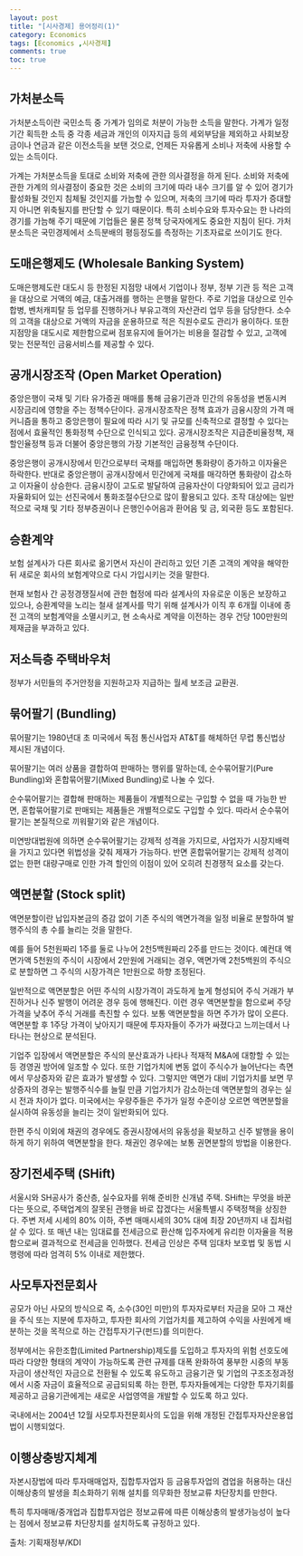 ```yaml
---
layout: post
title: "[시사경제] 용어정리(1)"
category: Economics
tags: [Economics ,시사경제]
comments: true
toc: true
---
```

## 가처분소득

가처분소득이란 국민소득 중 가계가 임의로 처분이 가능한 소득을 말한다. 가계가 일정기간 획득한 소득 중 각종 세금과 개인의 이자지급 등의 세외부담을 제외하고 사회보장금이나 연금과 같은 이전소득을 보탠 것으로, 언제든 자유롭게 소비나 저축에 사용할 수 있는 소득이다. 

가계는 가처분소득을 토대로 소비와 저축에 관한 의사결정을 하게 된다. 소비와 저축에 관한 가계의 의사결정이 중요한 것은 소비의 크기에 따라 내수 크기를 알 수 있어 경기가 활성화될 것인지 침체될 것인지를 가늠할 수 있으며, 저축의 크기에 따라 투자가 증대할지 아니면 위축될지를 판단할 수 있기 때문이다. 특히 소비수요와 투자수요는 한 나라의 경기를 가늠해 주기 때문에 기업들은 물론 정책 당국자에게도 중요한 지침이 된다. 가처분소득은 국민경제에서 소득분배의 평등정도를 측정하는 기초자료로 쓰이기도 한다.

## 도매은행제도 (Wholesale Banking System)

도매은행제도란 대도시 등 한정된 지점망 내에서 기업이나 정부, 정부 기관 등 적은 고객을 대상으로 거액의 예금, 대출거래를 행하는 은행을 말한다. 주로 기업을 대상으로 인수합병, 벤처캐피탈 등 업무를 진행하거나 부유고객의 자산관리 업무 등을 담당한다. 소수의 고객을 대상으로 거액의 자금을 운용하므로 적은 직원수로도 관리가 용이하다. 또한 지점망을 대도시로 제한함으로써 점포유지에 들어가는 비용을 절감할 수 있고, 고객에 맞는 전문적인 금융서비스를 제공할 수 있다.

## 공개시장조작 (Open Market Operation)

중앙은행이 국채 및 기타 유가증권 매매를 통해 금융기관과 민간의 유동성을 변동시켜 시장금리에 영향을 주는 정책수단이다. 공개시장조작은 정책 효과가 금융시장의 가격 매커니즘을 통하고 중앙은행이 필요에 따라 시기 및 규모를 신축적으로 결정할 수 있다는 점에서 효율적인 통화정책 수단으로 인식되고 있다. 공개시장조작은 지급준비율정책, 재할인율정책 등과 더불어 중앙은행의 가장 기본적인 금융정책 수단이다. 

중앙은행이 공개시장에서 민간으로부터 국채를 매입하면 통화량이 증가하고 이자율은 하락한다. 반대로 중앙은행이 공개시장에서 민간에게 국채를 매각하면 통화량이 감소하고 이자율이 상승한다. 금융시장이 고도로 발달하여 금융자산이 다양화되어 있고 금리가 자율화되어 있는 선진국에서 통화조절수단으로 많이 활용되고 있다. 조작 대상에는 일반적으로 국채 및 기타 정부증권이나 은행인수어음과 환어음 및 금, 외국환 등도 포함된다.

## 승환계약

보험 설계사가 다른 회사로 옮기면서 자신이 관리하고 있던 기존 고객의 계약을 해약한 뒤 새로운 회사의 보험계약으로 다시 가입시키는 것을 말한다.

현재 보험사 간 공정경쟁질서에 관한 협정에 따라 설계사의 자유로운 이동은 보장하고 있으나, 승환계약을 노리는 철새 설계사를 막기 위해 설계사가 이직 후 6개월 이내에 종전 고객의 보험계약을 소멸시키고, 현 소속사로 계약을 이전하는 경우 건당 100만원의 제재금을 부과하고 있다.

## 저소득층 주택바우처

정부가 서민들의 주거안정을 지원하고자 지급하는 월세 보조금 교환권.

## 묶어팔기 (Bundling)

묶어팔기는 1980년대 초 미국에서 독점 통신사업자 AT&T를 해체하던 무렵 통신법상 제시된 개념이다.

묶어팔기는 여러 상품을 결합하여 판매하는 행위를 말하는데, 순수묶어팔기(Pure Bundling)와 혼합묶어팔기(Mixed Bundling)로 나눌 수 있다.

순수묶어팔기는 결합해 판매하는 제품들이 개별적으로는 구입할 수 없을 때 가능한 반면, 혼합묶어팔기로 판매되는 제품들은 개별적으로도 구입할 수 있다. 따라서 순수묶어팔기는 본질적으로 끼워팔기와 같은 개념이다. 

미연방대법원에 의하면 순수묶어팔기는 강제적 성격을 가지므로, 사업자가 시장지배력을 가지고 있다면 위법성을 갖춰 제재가 가능하다. 반면 혼합묶어팔기는 강제적 성격이 없는 한편 대량구매로 인한 가격 할인의 이점이 있어 오히려 친경쟁적 요소를 갖는다.

## 액면분할 (Stock split)

액면분할이란 납입자본금의 증감 없이 기존 주식의 액면가격을 일정 비율로 분할하여 발행주식의 총 수를 늘리는 것을 말한다.

예를 들어 5천원짜리 1주를 둘로 나누어 2천5백원짜리 2주를 만드는 것이다. 예컨대 액면가액 5천원의 주식이 시장에서 2만원에 거래되는 경우, 액면가액 2천5백원의 주식으로 분할하면 그 주식의 시장가격은 1만원으로 하향 조정된다. 

일반적으로 액면분할은 어떤 주식의 시장가격이 과도하게 높게 형성되어 주식 거래가 부진하거나 신주 발행이 어려운 경우 등에 행해진다. 이런 경우 액면분할을 함으로써 주당 가격을 낮추어 주식 거래를 촉진할 수 있다. 보통 액면분할을 하면 주가가 많이 오른다. 액면분할 후 1주당 가격이 낮아지기 때문에 투자자들이 주가가 싸졌다고 느끼는데서 나타나는 현상으로 분석된다. 

기업주 입장에서 액면분할은 주식의 분산효과가 나타나 적재적 M&A에 대항할 수 있는 등 경영권 방어에 일조할 수 있다. 또한 기업가치에 변동 없이 주식수가 늘어난다는 측면에서 무상증자와 같은 효과가 발생할 수 있다. 그렇지만 액면가 대비 기업가치를 보면 무상증자의 경우는 발행주식수를 늘릴 만큼 기업가치가 감소하는데 액면분할의 경우는 실시 전과 차이가 없다. 미국에서는 우량주들은 주가가 일정 수준이상 오르면 액면분할을 실시하여 유동성을 늘리는 것이 일반화되어 있다.

한편 주식 이외에 채권의 경우에도 증권시장에서의 유동성을 확보하고 신주 발행을 용이하게 하기 위하여 액면분할을 한다. 채권인 경우에는 보통 권면분할의 방법을 이용한다.

## 장기전세주택 (SHift)

서울시와 SH공사가 중산층, 실수요자를 위해 준비한 신개념 주택. SHift는 무엇을 바꾼다는 뜻으로, 주택업계의 잘못된 관행을 바로 잡겠다는 서울특별시 주택정책을 상징한다. 주변 저세 시세의 80% 이하, 주변 매매시세의 30% 대에 최장 20년까지 내 집처럼 살 수 있다. 또 매년 내는 임대료를 전세금으로 환산해 입주자에게 유리한 이자율을 적용함으로써 결과적으로 전세금을 인하했다. 전세금 인상은 주택 임대차 보호법 및 동법 시행령에 따라 엄격히 5% 이내로 제한했다.

## 사모투자전문회사

공모가 아닌 사모의 방식으로 즉, 소수(30인 미만)의 투자자로부터 자금을 모아 그 재산을 주식 또는 지분에 투자하고, 투자한 회사의 기업가치를 제고하여 수익을 사원에게 배분하는 것을 목적으로 하는 간접투자기구(펀드)를 의미한다.

정부에서는 유한조합(Limited Partnership)제도를 도입하고 투자자의 위험 선호도에 따라 다양한 형태의 계약이 가능하도록 관련 규제를 대폭 완화하여 풍부한 시중의 부동자금이 생산적인 자금으로 전환될 수 있도록 유도하고 금융기관 및 기업의 구조조정과정에서 시중 자금이 효율적으로 공급되되록 하는 한편, 투자자들에게는 다양한 투자기회를 제공하고 금융기관에게는 새로운 사업영역을 개발할 수 있도록 하고 있다.

국내에서는 2004년 12월 사모투자전문회사의 도입을 위해 개정된 간접투자자산운용업법이 시행되었다.

## 이행상충방지체계

자본시장법에 따라 투자매매업자, 집합투자업자 등 금융투자업의 겸업을 허용하는 대신 이해상충의 발생을 최소화하기 위해 설치를 의무화한 정보교류 차단장치를 만한다. 

특히 투자매매/중개업과 집합투자업은 정보교류에 따른 이해상충의 발생가능성이 높다는 점에서 정보교류 차단장치를 설치하도록 규정하고 있다.

출처: 기획재정부/KDI